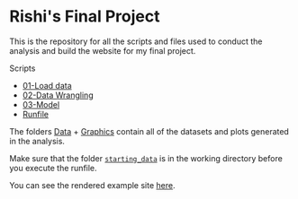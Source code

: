 # Rishi's Final Project

This is the repository for all the scripts and files used to conduct the analysis and build the website for my final project.  

Scripts

* [01-Load data](https://github.com/uc-cfss/fp-rishigarora/blob/master/01%20-%20load%20data.R)
* [02-Data Wrangling](https://github.com/uc-cfss/fp-rishigarora/blob/master/02%20-%20data%20wrangling.R)
* [03-Model](https://github.com/uc-cfss/fp-rishigarora/blob/master/03%20-%20model.R)
* [Runfile](https://github.com/uc-cfss/fp-rishigarora/blob/master/runfile.R)

The folders [Data](https://github.com/uc-cfss/fp-rishigarora/tree/master/data) + [Graphics](https://github.com/uc-cfss/fp-rishigarora/tree/master/graphics) contain all of the datasets and plots generated in the analysis. 

Make sure that the folder [`starting_data`](https://github.com/uc-cfss/fp-rishigarora/tree/master/starting_data) is in the working directory before you execute the runfile. 


You can see the rendered example site [here](https://uc-cfss.github.io/fp-template/).